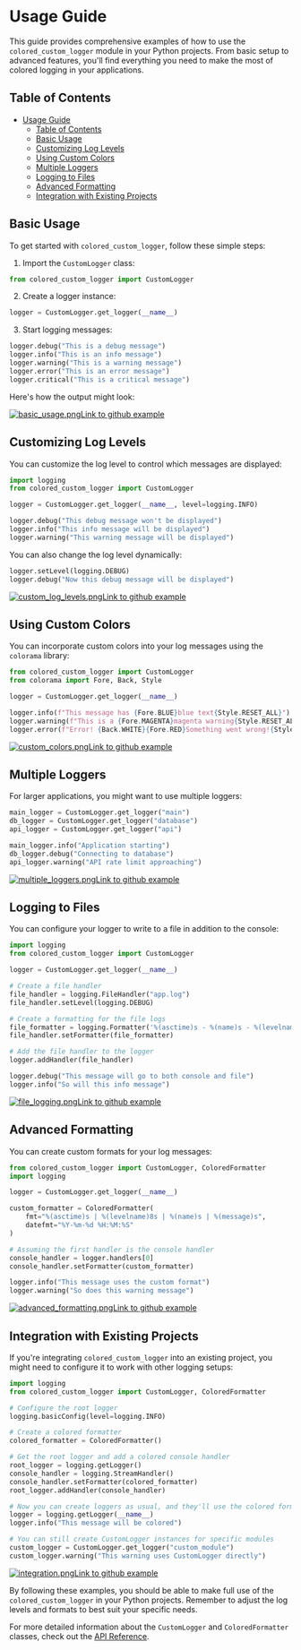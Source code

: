 # Usage Guide

This guide provides comprehensive examples of how to use the `colored_custom_logger` module in your Python projects. From basic setup to advanced features, you'll find everything you need to make the most of colored logging in your applications.

## Table of Contents

- [Usage Guide](#usage-guide)
  - [Table of Contents](#table-of-contents)
  - [Basic Usage](#basic-usage)
  - [Customizing Log Levels](#customizing-log-levels)
  - [Using Custom Colors](#using-custom-colors)
  - [Multiple Loggers](#multiple-loggers)
  - [Logging to Files](#logging-to-files)
  - [Advanced Formatting](#advanced-formatting)
  - [Integration with Existing Projects](#integration-with-existing-projects)

## Basic Usage

To get started with `colored_custom_logger`, follow these simple steps:

1. Import the `CustomLogger` class:

```python
from colored_custom_logger import CustomLogger
```

2. Create a logger instance:

```python
logger = CustomLogger.get_logger(__name__)
```

3. Start logging messages:

```python
logger.debug("This is a debug message")
logger.info("This is an info message")
logger.warning("This is a warning message")
logger.error("This is an error message")
logger.critical("This is a critical message")
```

Here's how the output might look:

[![basic_usage.png](./images/basic_usage.png)Link to github example](https://github.com/robin-collins/colored_custom_logger/blob/main/examples/basic_usage.py)

## Customizing Log Levels

You can customize the log level to control which messages are displayed:

```python
import logging
from colored_custom_logger import CustomLogger

logger = CustomLogger.get_logger(__name__, level=logging.INFO)

logger.debug("This debug message won't be displayed")
logger.info("This info message will be displayed")
logger.warning("This warning message will be displayed")
```

You can also change the log level dynamically:

```python
logger.setLevel(logging.DEBUG)
logger.debug("Now this debug message will be displayed")
```



[![custom_log_levels.png](./images/customizing_log_levels.png)Link to github example](https://github.com/robin-collins/colored_custom_logger/blob/main/examples/customizing_log_levels.py)

## Using Custom Colors

You can incorporate custom colors into your log messages using the `colorama` library:

```python
from colored_custom_logger import CustomLogger
from colorama import Fore, Back, Style

logger = CustomLogger.get_logger(__name__)

logger.info(f"This message has {Fore.BLUE}blue text{Style.RESET_ALL}")
logger.warning(f"This is a {Fore.MAGENTA}magenta warning{Style.RESET_ALL}")
logger.error(f"Error! {Back.WHITE}{Fore.RED}Something went wrong!{Style.RESET_ALL}")
```

[![custom_colors.png](./images/custom_color_example.png)Link to github example](https://github.com/robin-collins/colored_custom_logger/blob/main/examples/ss_custom_color_example.py)

## Multiple Loggers

For larger applications, you might want to use multiple loggers:

```python
main_logger = CustomLogger.get_logger("main")
db_logger = CustomLogger.get_logger("database")
api_logger = CustomLogger.get_logger("api")

main_logger.info("Application starting")
db_logger.debug("Connecting to database")
api_logger.warning("API rate limit approaching")
```

[![multiple_loggers.png](./images/ss_multiple_loggers_example.png)Link to github example](https://github.com/robin-collins/colored_custom_logger/blob/main/examples/ss_multiple_loggers_example.py)

## Logging to Files

You can configure your logger to write to a file in addition to the console:

```python
import logging
from colored_custom_logger import CustomLogger

logger = CustomLogger.get_logger(__name__)

# Create a file handler
file_handler = logging.FileHandler("app.log")
file_handler.setLevel(logging.DEBUG)

# Create a formatting for the file logs
file_formatter = logging.Formatter('%(asctime)s - %(name)s - %(levelname)s - %(message)s')
file_handler.setFormatter(file_formatter)

# Add the file handler to the logger
logger.addHandler(file_handler)

logger.debug("This message will go to both console and file")
logger.info("So will this info message")
```

[![file_logging.png](./images/logging_to_files.png)Link to github example](https://github.com/robin-collins/colored_custom_logger/blob/main/examples/logging_to_files.py)

## Advanced Formatting

You can create custom formats for your log messages:

```python
from colored_custom_logger import CustomLogger, ColoredFormatter
import logging

logger = CustomLogger.get_logger(__name__)

custom_formatter = ColoredFormatter(
    fmt="%(asctime)s | %(levelname)8s | %(name)s | %(message)s",
    datefmt="%Y-%m-%d %H:%M:%S"
)

# Assuming the first handler is the console handler
console_handler = logger.handlers[0]
console_handler.setFormatter(custom_formatter)

logger.info("This message uses the custom format")
logger.warning("So does this warning message")
```

[![advanced_formatting.png](./images/advanced_formatting.png)Link to github example](https://github.com/robin-collins/colored_custom_logger/blob/main/examples/advanced_formatting.py)

## Integration with Existing Projects

If you're integrating `colored_custom_logger` into an existing project, you might need to configure it to work with other logging setups:

```python
import logging
from colored_custom_logger import CustomLogger, ColoredFormatter

# Configure the root logger
logging.basicConfig(level=logging.INFO)

# Create a colored formatter
colored_formatter = ColoredFormatter()

# Get the root logger and add a colored console handler
root_logger = logging.getLogger()
console_handler = logging.StreamHandler()
console_handler.setFormatter(colored_formatter)
root_logger.addHandler(console_handler)

# Now you can create loggers as usual, and they'll use the colored formatter
logger = logging.getLogger(__name__)
logger.info("This message will be colored")

# You can still create CustomLogger instances for specific modules
custom_logger = CustomLogger.get_logger("custom_module")
custom_logger.warning("This warning uses CustomLogger directly")
```

[![integration.png](./images/integration_with_existing_projects.png)Link to github example](https://github.com/robin-collins/colored_custom_logger/blob/main/examples/integration_with_existing_projects.py)

By following these examples, you should be able to make full use of the `colored_custom_logger` in your Python projects. Remember to adjust the log levels and formats to best suit your specific needs.

For more detailed information about the `CustomLogger` and `ColoredFormatter` classes, check out the [API Reference](api.md).